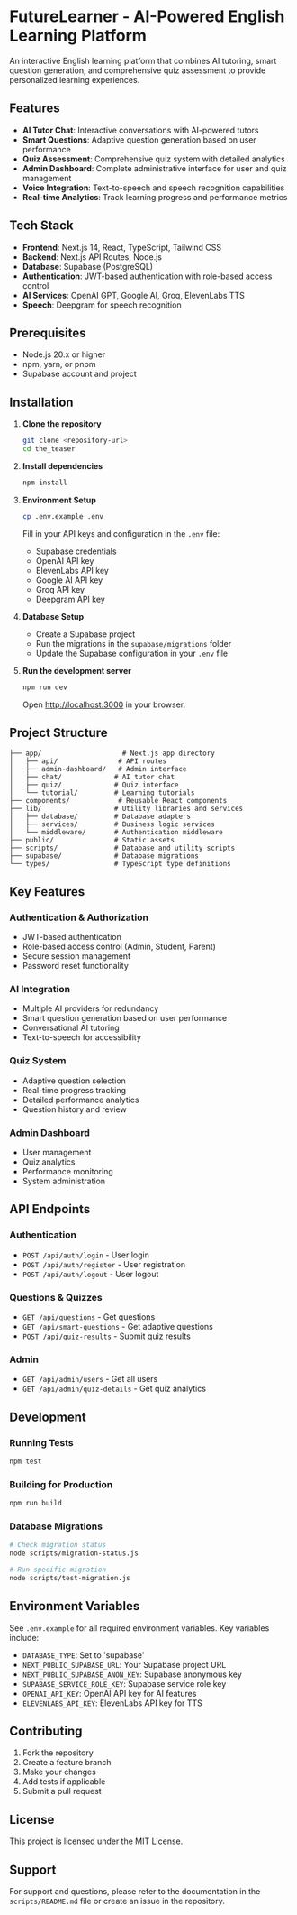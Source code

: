 # FutureLearner - AI-Powered English Learning Platform

An interactive English learning platform that combines AI tutoring, smart question generation, and comprehensive quiz assessment to provide personalized learning experiences.

## Features

- **AI Tutor Chat**: Interactive conversations with AI-powered tutors
- **Smart Questions**: Adaptive question generation based on user performance
- **Quiz Assessment**: Comprehensive quiz system with detailed analytics
- **Admin Dashboard**: Complete administrative interface for user and quiz management
- **Voice Integration**: Text-to-speech and speech recognition capabilities
- **Real-time Analytics**: Track learning progress and performance metrics

## Tech Stack

- **Frontend**: Next.js 14, React, TypeScript, Tailwind CSS
- **Backend**: Next.js API Routes, Node.js
- **Database**: Supabase (PostgreSQL)
- **Authentication**: JWT-based authentication with role-based access control
- **AI Services**: OpenAI GPT, Google AI, Groq, ElevenLabs TTS
- **Speech**: Deepgram for speech recognition

## Prerequisites

- Node.js 20.x or higher
- npm, yarn, or pnpm
- Supabase account and project

## Installation

1. **Clone the repository**
   ```bash
   git clone <repository-url>
   cd the_teaser
   ```

2. **Install dependencies**
   ```bash
   npm install
   ```

3. **Environment Setup**
   ```bash
   cp .env.example .env
   ```
   
   Fill in your API keys and configuration in the `.env` file:
   - Supabase credentials
   - OpenAI API key
   - ElevenLabs API key
   - Google AI API key
   - Groq API key
   - Deepgram API key

4. **Database Setup**
   - Create a Supabase project
   - Run the migrations in the `supabase/migrations` folder
   - Update the Supabase configuration in your `.env` file

5. **Run the development server**
   ```bash
   npm run dev
   ```

   Open [http://localhost:3000](http://localhost:3000) in your browser.

## Project Structure

```
├── app/                    # Next.js app directory
│   ├── api/               # API routes
│   ├── admin-dashboard/   # Admin interface
│   ├── chat/             # AI tutor chat
│   ├── quiz/             # Quiz interface
│   └── tutorial/         # Learning tutorials
├── components/            # Reusable React components
├── lib/                  # Utility libraries and services
│   ├── database/         # Database adapters
│   ├── services/         # Business logic services
│   └── middleware/       # Authentication middleware
├── public/               # Static assets
├── scripts/              # Database and utility scripts
├── supabase/             # Database migrations
└── types/                # TypeScript type definitions
```

## Key Features

### Authentication & Authorization
- JWT-based authentication
- Role-based access control (Admin, Student, Parent)
- Secure session management
- Password reset functionality

### AI Integration
- Multiple AI providers for redundancy
- Smart question generation based on user performance
- Conversational AI tutoring
- Text-to-speech for accessibility

### Quiz System
- Adaptive question selection
- Real-time progress tracking
- Detailed performance analytics
- Question history and review

### Admin Dashboard
- User management
- Quiz analytics
- Performance monitoring
- System administration

## API Endpoints

### Authentication
- `POST /api/auth/login` - User login
- `POST /api/auth/register` - User registration
- `POST /api/auth/logout` - User logout

### Questions & Quizzes
- `GET /api/questions` - Get questions
- `GET /api/smart-questions` - Get adaptive questions
- `POST /api/quiz-results` - Submit quiz results

### Admin
- `GET /api/admin/users` - Get all users
- `GET /api/admin/quiz-details` - Get quiz analytics

## Development

### Running Tests
```bash
npm test
```

### Building for Production
```bash
npm run build
```

### Database Migrations
```bash
# Check migration status
node scripts/migration-status.js

# Run specific migration
node scripts/test-migration.js
```

## Environment Variables

See `.env.example` for all required environment variables. Key variables include:

- `DATABASE_TYPE`: Set to 'supabase'
- `NEXT_PUBLIC_SUPABASE_URL`: Your Supabase project URL
- `NEXT_PUBLIC_SUPABASE_ANON_KEY`: Supabase anonymous key
- `SUPABASE_SERVICE_ROLE_KEY`: Supabase service role key
- `OPENAI_API_KEY`: OpenAI API key for AI features
- `ELEVENLABS_API_KEY`: ElevenLabs API key for TTS

## Contributing

1. Fork the repository
2. Create a feature branch
3. Make your changes
4. Add tests if applicable
5. Submit a pull request

## License

This project is licensed under the MIT License.

## Support

For support and questions, please refer to the documentation in the `scripts/README.md` file or create an issue in the repository.